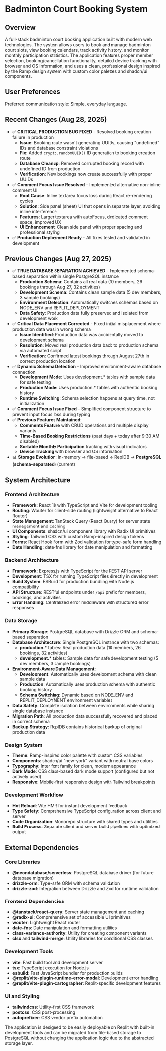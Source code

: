 # Badminton Court Booking System

## Overview

A full-stack badminton court booking application built with modern web technologies. The system allows users to book and manage badminton court slots, view booking calendars, track activity history, and monitor monthly participation statistics. The application features proper member selection, booking/cancellation functionality, detailed device tracking with browser and OS information, and uses a clean, professional design inspired by the Ramp design system with custom color palettes and shadcn/ui components.

## User Preferences

Preferred communication style: Simple, everyday language.

## Recent Changes (Aug 28, 2025)

- ✅ **CRITICAL PRODUCTION BUG FIXED** - Resolved booking creation failure in production
  - **Issue**: Booking route wasn't generating UUIDs, causing "undefined" IDs and database constraint violations
  - **Fix**: Added `crypto.randomUUID()` ID generation to booking creation route
  - **Database Cleanup**: Removed corrupted booking record with undefined ID from production
  - **Verification**: New bookings now create successfully with proper UUIDs
- ✅ **Comment Focus Issue Resolved** - Implemented alternative non-inline comment UI
  - **Root Cause**: Inline textarea focus loss during React re-rendering cycles
  - **Solution**: Side panel (sheet) UI that opens in separate layer, avoiding inline interference
  - **Features**: Larger textarea with autoFocus, dedicated comment space, improved UX
  - **UI Enhancement**: Clean side panel with proper spacing and professional styling
- ✅ **Production Deployment Ready** - All fixes tested and validated in development

## Previous Changes (Aug 27, 2025)

- ✅ **TRUE DATABASE SEPARATION ACHIEVED** - Implemented schema-based separation within single PostgreSQL instance
  - **Production Schema**: Contains all real data (10 members, 26 bookings through Aug 27, 32 activities)
  - **Development Schema**: Contains clean sample data (5 dev members, 3 sample bookings)
  - **Environment Detection**: Automatically switches schemas based on NODE_ENV and REPLIT_DEPLOYMENT
  - **Data Safety**: Production data fully preserved and isolated from development work
- ✅ **Critical Data Placement Corrected** - Fixed initial misplacement where production data was in wrong schema
  - **Issue Identified**: Production data was accidentally moved to development schema
  - **Resolution**: Moved real production data back to production schema via automated script
  - **Verification**: Confirmed latest bookings through August 27th in correct production location
- ✅ **Dynamic Schema Detection** - Improved environment-aware database connection
  - **Development Mode**: Uses development.* tables with sample data for safe testing
  - **Production Mode**: Uses production.* tables with authentic booking history
  - **Runtime Switching**: Schema selection happens at query time, not initialization
- ✅ **Comment Focus Issue Fixed** - Simplified component structure to prevent input focus loss during typing
- ✅ **Previous Features Maintained**:
  - **Comments Feature** with CRUD operations and multiple display variants
  - **Time-Based Booking Restrictions** (past days + today after 9:30 AM disabled)
  - **Sortable Monthly Participation** tracking with visual indicators
  - **Device Tracking** with browser and OS information
- 📊 **Storage Evolution**: in-memory → file-based → ReplDB → **PostgreSQL (schema-separated)** (current)

## System Architecture

### Frontend Architecture
- **Framework**: React 18 with TypeScript and Vite for development tooling
- **Routing**: Wouter for client-side routing (lightweight alternative to React Router)
- **State Management**: TanStack Query (React Query) for server state management and caching
- **UI Components**: shadcn/ui component library with Radix UI primitives
- **Styling**: Tailwind CSS with custom Ramp-inspired design tokens
- **Forms**: React Hook Form with Zod validation for type-safe form handling
- **Date Handling**: date-fns library for date manipulation and formatting

### Backend Architecture
- **Framework**: Express.js with TypeScript for the REST API server
- **Development**: TSX for running TypeScript files directly in development
- **Build System**: ESBuild for production bundling with Node.js compatibility
- **API Structure**: RESTful endpoints under `/api` prefix for members, bookings, and activities
- **Error Handling**: Centralized error middleware with structured error responses

### Data Storage
- **Primary Storage**: PostgreSQL database with Drizzle ORM and schema-based separation
- **Database Architecture**: Single PostgreSQL instance with two schemas:
  - **production.*** tables: Real production data (10 members, 26 bookings, 32 activities)
  - **development.*** tables: Sample data for safe development testing (5 dev members, 3 sample bookings)
- **Environment-Aware Data Management**: 
  - **Development**: Automatically uses development schema with clean sample data
  - **Production**: Automatically uses production schema with authentic booking history
  - **Schema Switching**: Dynamic based on NODE_ENV and REPLIT_DEPLOYMENT environment variables
- **Data Safety**: Complete isolation between environments while sharing single database instance
- **Migration Path**: All production data successfully recovered and placed in correct schema
- **Backup Strategy**: ReplDB contains historical backup of original production data

### Design System
- **Theme**: Ramp-inspired color palette with custom CSS variables
- **Components**: shadcn/ui "new-york" variant with neutral base colors
- **Typography**: Inter font family for clean, modern appearance
- **Dark Mode**: CSS class-based dark mode support (configured but not actively used)
- **Responsive**: Mobile-first responsive design with Tailwind breakpoints

### Development Workflow
- **Hot Reload**: Vite HMR for instant development feedback
- **Type Safety**: Comprehensive TypeScript configuration across client and server
- **Code Organization**: Monorepo structure with shared types and utilities
- **Build Process**: Separate client and server build pipelines with optimized output

## External Dependencies

### Core Libraries
- **@neondatabase/serverless**: PostgreSQL database driver (for future database migration)
- **drizzle-orm**: Type-safe ORM with schema validation
- **drizzle-zod**: Integration between Drizzle and Zod for runtime validation

### Frontend Dependencies
- **@tanstack/react-query**: Server state management and caching
- **@radix-ui**: Comprehensive set of accessible UI primitives
- **wouter**: Lightweight React router
- **date-fns**: Date manipulation and formatting utilities
- **class-variance-authority**: Utility for creating component variants
- **clsx** and **tailwind-merge**: Utility libraries for conditional CSS classes

### Development Tools
- **vite**: Fast build tool and development server
- **tsx**: TypeScript execution for Node.js
- **esbuild**: Fast JavaScript bundler for production builds
- **@replit/vite-plugin-runtime-error-modal**: Development error handling
- **@replit/vite-plugin-cartographer**: Replit-specific development features

### UI and Styling
- **tailwindcss**: Utility-first CSS framework
- **postcss**: CSS post-processing
- **autoprefixer**: CSS vendor prefix automation

The application is designed to be easily deployable on Replit with built-in development tools and can be migrated from file-based storage to PostgreSQL without changing the application logic due to the abstracted storage layer.
